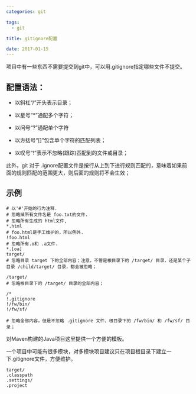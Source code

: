 ```yaml
---
categories: git

tags: 
  - git

title: gitignore配置

date: 2017-01-15
---
```


项目中有一些东西不需要提交到git中，可以用.gitignore指定哪些文件不提交。
## 配置语法：

- 以斜杠“/”开头表示目录；

- 以星号“*”通配多个字符；

- 以问号“?”通配单个字符

- 以方括号“[]”包含单个字符的匹配列表；

- 以叹号“!”表示不忽略(跟踪)匹配到的文件或目录；

此外，git 对于 .ignore配置文件是按行从上到下进行规则匹配的，意味着如果前面的规则匹配的范围更大，则后面的规则将不会生效；

## 示例

```
# 以'#'开始的行为注释.
# 忽略掉所有文件名是 foo.txt的文件.
# 忽略所有生成的 html文件,
*.html
# foo.html是手工维护的，所以例外.
!foo.html
# 忽略所有.o和 .a文件.
*.[oa]
target/
# 忽略目录 target 下的全部内容；注意，不管是根目录下的 /target/ 目录，还是某个子目录 /child/target/ 目录，都会被忽略；

/target/
# 忽略根目录下的 /target/ 目录的全部内容；

/*
!.gitignore
!/fw/bin/
!/fw/sf/

# 忽略全部内容，但是不忽略 .gitignore 文件、根目录下的 /fw/bin/ 和 /fw/sf/ 目录；
```
对Maven构建的Java项目这里提供一个方便的模板。

一个项目中可能有很多模块，对多模块项目建议只在项目根目录下建立一下.gitignore文件，方便维护。

```
target/
.classpath
.settings/
.project
```
